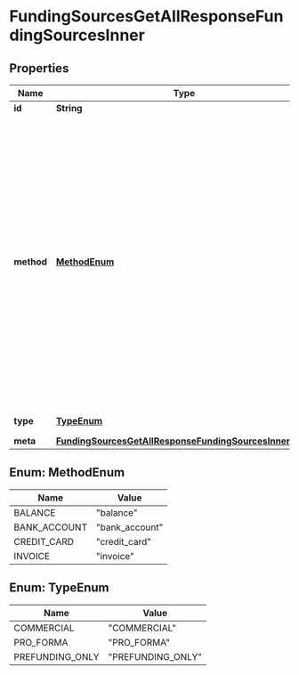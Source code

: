

# FundingSourcesGetAllResponseFundingSourcesInner



## Properties

| Name | Type | Description | Notes |
|------------ | ------------- | ------------- | -------------|
|**id** | **String** |  |  |
|**method** | [**MethodEnum**](#MethodEnum) | You can pay for rewards using different payment methods on Tremendous:  &lt;table&gt;   &lt;thead&gt;     &lt;tr&gt;       &lt;th&gt;Payment Method&lt;/th&gt;       &lt;th&gt;Description&lt;/th&gt;       &lt;/tr&gt;   &lt;/thead&gt;   &lt;tbody&gt;     &lt;tr&gt;       &lt;td&gt;&lt;code&gt;balance&lt;/code&gt;&lt;/td&gt;       &lt;td&gt;Pre-funded balance in your Tremendous account to draw funds from to send rewards to recipients.&lt;/td&gt;     &lt;/tr&gt;     &lt;tr&gt;       &lt;td&gt;&lt;code&gt;bank_account&lt;/code&gt;&lt;/td&gt;       &lt;td&gt;Bank account to draw funds from to send rewards to recipients.&lt;/td&gt;     &lt;/tr&gt;     &lt;tr&gt;       &lt;td&gt;&lt;code&gt;credit_card&lt;/code&gt;&lt;/td&gt;       &lt;td&gt;Credit card to draw funds from to send rewards to recipients.&lt;/td&gt;     &lt;/tr&gt;     &lt;tr&gt;       &lt;td&gt;&lt;code&gt;invoice&lt;/code&gt;&lt;/td&gt;       &lt;td&gt;Send rewards to recipients and pay by invoice.&lt;/td&gt;     &lt;/tr&gt;    &lt;/tbody&gt; &lt;/table&gt;  |  |
|**type** | [**TypeEnum**](#TypeEnum) | **Only available when &#x60;method&#x60; is set to &#x60;invoice&#x60;.**  |  [optional] |
|**meta** | [**FundingSourcesGetAllResponseFundingSourcesInnerMeta**](FundingSourcesGetAllResponseFundingSourcesInnerMeta.md) |  |  |



## Enum: MethodEnum

| Name | Value |
|---- | -----|
| BALANCE | &quot;balance&quot; |
| BANK_ACCOUNT | &quot;bank_account&quot; |
| CREDIT_CARD | &quot;credit_card&quot; |
| INVOICE | &quot;invoice&quot; |



## Enum: TypeEnum

| Name | Value |
|---- | -----|
| COMMERCIAL | &quot;COMMERCIAL&quot; |
| PRO_FORMA | &quot;PRO_FORMA&quot; |
| PREFUNDING_ONLY | &quot;PREFUNDING_ONLY&quot; |



